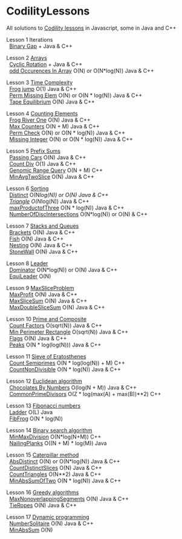 # CodilityLessons

All solutions to [Codility lessons](https://app.codility.com/programmers/lessons) in Javascript, some in Java and C++

Lesson 1 Iterations<br>
&nbsp;  [Binary Gap](/1%20Iterations/BinaryGap/BinaryGap.MD) + Java & C++<br>

Lesson 2 [Arrays](/2%20Arrays)<br>
&nbsp;  [Cyclic Rotation](/2%20Arrays/Cyclic%20Rotation/CyclicRotation.MD) + Java & C++<br>
&nbsp;  [odd Occurences In Array](/2%20Arrays/oddOccurencesInArray/OddOccurrencesInArray.MD) O(N) or O(N*log(N)) Java & C++<br>

Lesson 3 [Time Complexity](/3%20Time%20Complexity)<br>
&nbsp;  [Frog jump](/3%20Time%20Complexity/FrogJmp/frogJump.MD) O(1) Java & C++<br>
&nbsp;  [Perm Missing Elem](/3%20Time%20Complexity/PermMissingElem/PermMissingElem.MD) O(N) or O(N * log(N)) Java & C++<br>
&nbsp;  [Tape Equilibrium](/3%20Time%20Complexity/TapeEquilibrium/TapeEquilibrium.MD) O(N) Java & C++ <br>

Lesson 4 [Counting Elements](/4%20Counting%20Elements)<br>
&nbsp;  [Frog River One](/4%20Counting%20Elements/FrogRiverOne/frog.MD) O(N) Java & C++<br>
&nbsp;  [Max Counters](/4%20Counting%20Elements/MaxCounters/MaxCounters.MD) O(N + M) Java & C++<br>
&nbsp;  [Perm Check](/4%20Counting%20Elements/PermCheck/permCheck.MD) O(N) or O(N * log(N)) Java & C++<br>
&nbsp;  [Missing Integer](/4%20Counting%20Elements/missingInteger/missingInt.MD) O(N) or O(N * log(N)) Java & C++<br>

Lesson 5 [Prefix Sums](/5%20PrefixSums)<br>
&nbsp; [Passing Cars](/5%20PrefixSums/PassingCars/passingCars.MD) O(N) Java & C++<br>
&nbsp; [Count Div](/5%20PrefixSums/CountDiv/countDiv.MD) O(1) Java & C++<br>
&nbsp; [Genomic Range Query](/5%20PrefixSums/GenomicRangeQuery/GRQ.MD) O(N + M)  C++<br>
&nbsp; [MinAvgTwoSlice](/5%20PrefixSums/MinAvgTwoSlice/MinAvgTwoSlice.MD) O(N) Java & C++<br>

Lesson 6 [Sorting](/6%20Sorting/)<br>
&nbsp; [Distinct](/6%20Sorting/Distinct/Distinct.MD) O(N*log(N)) or O(N) Java & C++<br>
&nbsp; [Triangle](/6%20Sorting/Triangle/Triagle.MD) O(N*log(N)) Java & C++<br>
&nbsp; [maxProductofThree](/6%20Sorting/maxProductofThree/MaxProdTree.MD) O(N * log(N))  Java & C++<br>
&nbsp; [NumberOfDiscIntersections](/6%20Sorting/NumberOfDiscIntersections/NumberOfDiscIntersections.MD) O(N*log(N)) or O(N) & C++ <br>

Lesson 7 [Stacks and Queues](/7%20StacksandQues/) <br>
&nbsp; [Brackets](/7%20StacksandQues/Brackets/brackets.MD) O(N) Java & C++<br>
&nbsp; [Fish](/7%20StacksandQues/Fish/fish.MD) O(N) Java & C++<br>
&nbsp; [Nesting](/7%20StacksandQues/Nesting/nesting.MD) O(N) Java & C++<br>
&nbsp; [StoneWall](/7%20StacksandQues/StoneWall/stoneWall.MD) O(N) Java & C++<br>

Lesson 8 [Leader](/8%20Leader/) <br>
&nbsp; [Dominator](/8%20Leader/Dominator/Dominator.MD) O(N*log(N)) or O(N) Java & C++<br>
&nbsp; [EquiLeader](/8%20Leader/equiLeader/EquiLeader.MD) O(N) <br>

Lesson 9 [MaxSliceProblem](/9%20MaxSliceProblem/)<br>
&nbsp; [MaxProfit](/9%20MaxSliceProblem/MaxProfit/MaxProfit.MD) O(N) Java & C++<br>
&nbsp; [MaxSliceSum](/9%20MaxSliceProblem/MaxSliceSum/MaxSliceSum.MD) O(N) Java & C++ <br>
&nbsp; [MaxDoubleSliceSum](/9%20MaxSliceProblem/MaxDoubleSliceSum/MaxDoubleSliceSum.MD) O(N) Java & C++ <br>

Lesson 10 [Prime and Composite](/10%20PrimeandComposite/)<br>
&nbsp; [Count Factors](/10%20PrimeandComposite/CountFactors/countFactors.MD)  O(sqrt(N)) Java & C++ <br>
&nbsp; [Min Perimeter Rectangle](/10%20PrimeandComposite/MinPerimeterRectangle/MinPerimeterRectangle.MD) O(sqrt(N)) Java & C++ <br>
&nbsp; [Flags](/10%20PrimeandComposite/Flags/Flags.MD) O(N) Java & C++ <br>
&nbsp; [Peaks](/10%20PrimeandComposite/Peaks/Peaks.MD) O(N * log(log(N))) Java & C++ <br>

Lesson 11 [Sieve of Eratosthenes](/11%20Sieve%20of%20Eratosthenes/)<br>
&nbsp; [Count Semiprimes](/11%20Sieve%20of%20Eratosthenes/CountSemiprimes/CountSemiprimes.MD) O(N * log(log(N)) + M) C++ <br>
&nbsp; [CountNonDivisible](/11%20Sieve%20of%20Eratosthenes/CountNonDivisible/CountNonDivisible.MD) O(N * log(N))  Java & C++ <br>

Lesson 12 [Euclidean algorithm](/12%20Euclidean%20algorithm/)<br>
&nbsp; [Chocolates By Numbers](/12%20Euclidean%20algorithm/ChocolatesByNumbers/ChocolatesByNumbers.MD)  O(log(N + M))  Java & C++ <br>
&nbsp; [CommonPrimeDivisors](/12%20Euclidean%20algorithm/CommonPrimeDivisors/CommonPrimeDivisors.md)    O(Z * log(max(A) + max(B))**2)  C++ <br>

Lesson 13 [Fibonacci numbers](/13%20Fibonacci%20Numbers/) <br>
&nbsp; [Ladder](/13%20Fibonacci%20Numbers/Ladder/Ladder.MD) O(L) Java <br>
&nbsp; [FibFrog](/13%20Fibonacci%20Numbers/FibFrog/FibFrog.MD) O(N * log(N)) <br>

Lesson 14 [Binary search algorithm](/14%20Binary%20search%20algorithm/) <br>
&nbsp; [MinMaxDivision](/14%20Binary%20search%20algorithm/MinMaxDivision/MinMaxDivision.MD) O(N*log(N+M)) C++ <br>
&nbsp; [NailingPlanks](/14%20Binary%20search%20algorithm/NailingPlanks/NailingPlanks.MD) O((N + M) * log(M)) Java <br>

Lesson 15 [Caterpillar method](/15%20Caterpillar%20method/) <br>
&nbsp; [AbsDistinct](/15%20Caterpillar%20method/AbsDistinct/absDistinct.MD) O(N) or O(N*log(N)) Java & C++ <br>
&nbsp; [CountDistinctSlices](/15%20Caterpillar%20method/CountDistinctSlices/CountDistinctSlices.MD) O(N) Java & C++ <br>
&nbsp; [CountTriangles](/15%20Caterpillar%20method/CountTriangles/CountTriangles.MD) O(N**2) Java & C++ <br>
&nbsp; [MinAbsSumOfTwo](/15%20Caterpillar%20method/MinAbsSumOfTwo/MinAbsSumOfTwo.MD) O(N * log(N)) Java & C++ <br>

Lesson 16 [Greedy algorithms](/16%20Greedy%20algorithms/) <br>
&nbsp; [MaxNonoverlappingSegments](/16%20Greedy%20algorithms/MaxNonoverlappingSegments/MaxNonoverlappingSegments.MD) O(N) Java & C++ <br>
&nbsp; [TieRopes](/16%20Greedy%20algorithms/TieRopes/Tieropes.MD) O(N) Java & C++ <br>

Lesson 17 [Dynamic programming](/17%20Dynamic%20programming/) <br>
&nbsp; [NumberSolitaire](/17%20Dynamic%20programming/NumberSolitaire/NumberSolitaire.MD) O(N) Java & C++ <br>
&nbsp; [MinAbsSum](/17%20Dynamic%20programming/MinAbsSum/MinAbsSum.MD) O(N) <br>